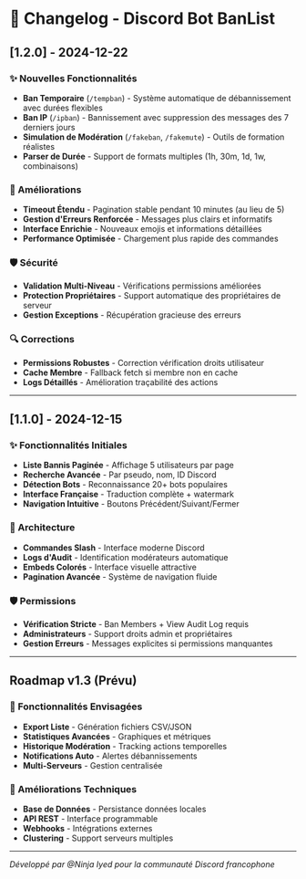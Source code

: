 # 📝 Changelog - Discord Bot BanList

## [1.2.0] - 2024-12-22

### ✨ Nouvelles Fonctionnalités
- **Ban Temporaire** (`/tempban`) - Système automatique de débannissement avec durées flexibles
- **Ban IP** (`/ipban`) - Bannissement avec suppression des messages des 7 derniers jours
- **Simulation de Modération** (`/fakeban`, `/fakemute`) - Outils de formation réalistes
- **Parser de Durée** - Support de formats multiples (1h, 30m, 1d, 1w, combinaisons)

### 🔧 Améliorations
- **Timeout Étendu** - Pagination stable pendant 10 minutes (au lieu de 5)
- **Gestion d'Erreurs Renforcée** - Messages plus clairs et informatifs
- **Interface Enrichie** - Nouveaux emojis et informations détaillées
- **Performance Optimisée** - Chargement plus rapide des commandes

### 🛡️ Sécurité
- **Validation Multi-Niveau** - Vérifications permissions améliorées
- **Protection Propriétaires** - Support automatique des propriétaires de serveur
- **Gestion Exceptions** - Récupération gracieuse des erreurs

### 🔍 Corrections
- **Permissions Robustes** - Correction vérification droits utilisateur
- **Cache Membre** - Fallback fetch si membre non en cache
- **Logs Détaillés** - Amélioration traçabilité des actions

---

## [1.1.0] - 2024-12-15

### ✨ Fonctionnalités Initiales
- **Liste Bannis Paginée** - Affichage 5 utilisateurs par page
- **Recherche Avancée** - Par pseudo, nom, ID Discord
- **Détection Bots** - Reconnaissance 20+ bots populaires
- **Interface Française** - Traduction complète + watermark
- **Navigation Intuitive** - Boutons Précédent/Suivant/Fermer

### 🔧 Architecture
- **Commandes Slash** - Interface moderne Discord
- **Logs d'Audit** - Identification modérateurs automatique
- **Embeds Colorés** - Interface visuelle attractive
- **Pagination Avancée** - Système de navigation fluide

### 🛡️ Permissions
- **Vérification Stricte** - Ban Members + View Audit Log requis
- **Administrateurs** - Support droits admin et propriétaires
- **Gestion Erreurs** - Messages explicites si permissions manquantes

---

## Roadmap v1.3 (Prévu)

### 🎯 Fonctionnalités Envisagées
- **Export Liste** - Génération fichiers CSV/JSON
- **Statistiques Avancées** - Graphiques et métriques
- **Historique Modération** - Tracking actions temporelles
- **Notifications Auto** - Alertes débannissements
- **Multi-Serveurs** - Gestion centralisée

### 🔧 Améliorations Techniques
- **Base de Données** - Persistance données locales
- **API REST** - Interface programmable
- **Webhooks** - Intégrations externes
- **Clustering** - Support serveurs multiples

---

*Développé par @Ninja Iyed pour la communauté Discord francophone*